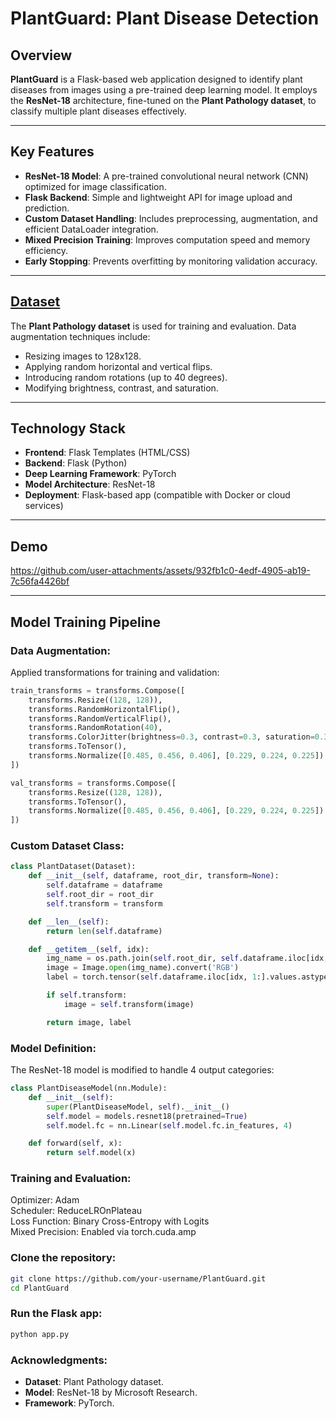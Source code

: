 # PlantGuard: Plant Disease Detection

## Overview
**PlantGuard** is a Flask-based web application designed to identify plant diseases from images using a pre-trained deep learning model. It employs the **ResNet-18** architecture, fine-tuned on the **Plant Pathology dataset**, to classify multiple plant diseases effectively.

---

## Key Features
- **ResNet-18 Model**: A pre-trained convolutional neural network (CNN) optimized for image classification.
- **Flask Backend**: Simple and lightweight API for image upload and prediction.
- **Custom Dataset Handling**: Includes preprocessing, augmentation, and efficient DataLoader integration.
- **Mixed Precision Training**: Improves computation speed and memory efficiency.
- **Early Stopping**: Prevents overfitting by monitoring validation accuracy.

---

## [Dataset](https://www.kaggle.com/datasets/sorooshtootoonchian/plantpathology2020fgvc7resized "Kaggle link to dataset")
The **Plant Pathology dataset** is used for training and evaluation. Data augmentation techniques include:
- Resizing images to 128x128.
- Applying random horizontal and vertical flips.
- Introducing random rotations (up to 40 degrees).
- Modifying brightness, contrast, and saturation.

---

## Technology Stack
- **Frontend**: Flask Templates (HTML/CSS)
- **Backend**: Flask (Python)
- **Deep Learning Framework**: PyTorch
- **Model Architecture**: ResNet-18
- **Deployment**: Flask-based app (compatible with Docker or cloud services)

---

## Demo

https://github.com/user-attachments/assets/932fb1c0-4edf-4905-ab19-7c56fa4426bf

---

## Model Training Pipeline

### Data Augmentation:
Applied transformations for training and validation:
```python
train_transforms = transforms.Compose([
    transforms.Resize((128, 128)),
    transforms.RandomHorizontalFlip(),
    transforms.RandomVerticalFlip(),
    transforms.RandomRotation(40),
    transforms.ColorJitter(brightness=0.3, contrast=0.3, saturation=0.3),
    transforms.ToTensor(),
    transforms.Normalize([0.485, 0.456, 0.406], [0.229, 0.224, 0.225])
])

val_transforms = transforms.Compose([
    transforms.Resize((128, 128)),
    transforms.ToTensor(),
    transforms.Normalize([0.485, 0.456, 0.406], [0.229, 0.224, 0.225])
])  
```

### Custom Dataset Class:
```python
class PlantDataset(Dataset):
    def __init__(self, dataframe, root_dir, transform=None):
        self.dataframe = dataframe
        self.root_dir = root_dir
        self.transform = transform

    def __len__(self):
        return len(self.dataframe)

    def __getitem__(self, idx):
        img_name = os.path.join(self.root_dir, self.dataframe.iloc[idx, 0])
        image = Image.open(img_name).convert('RGB')
        label = torch.tensor(self.dataframe.iloc[idx, 1:].values.astype('float32'))

        if self.transform:
            image = self.transform(image)

        return image, label

```  

### Model Definition:
The ResNet-18 model is modified to handle 4 output categories:
```python
class PlantDiseaseModel(nn.Module):
    def __init__(self):
        super(PlantDiseaseModel, self).__init__()
        self.model = models.resnet18(pretrained=True)
        self.model.fc = nn.Linear(self.model.fc.in_features, 4)

    def forward(self, x):
        return self.model(x)
```

### Training and Evaluation:
Optimizer: Adam  
Scheduler: ReduceLROnPlateau  
Loss Function: Binary Cross-Entropy with Logits  
Mixed Precision: Enabled via torch.cuda.amp  

### Clone the repository:
```bash
git clone https://github.com/your-username/PlantGuard.git
cd PlantGuard
```

### Run the Flask app:
```bash
python app.py
```

### Acknowledgments:
- **Dataset**: Plant Pathology dataset.
- **Model**: ResNet-18 by Microsoft Research.
- **Framework**: PyTorch.
